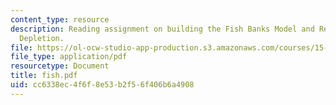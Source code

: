 ```yaml
---
content_type: resource
description: Reading assignment on building the Fish Banks Model and Renewable Resource
  Depletion.
file: https://ol-ocw-studio-app-production.s3.amazonaws.com/courses/15-988-system-dynamics-self-study-fall-1998-spring-1999/cc6338ec4f6f8e53b2f56f406b6a4908_fish.pdf
file_type: application/pdf
resourcetype: Document
title: fish.pdf
uid: cc6338ec-4f6f-8e53-b2f5-6f406b6a4908
---
```

